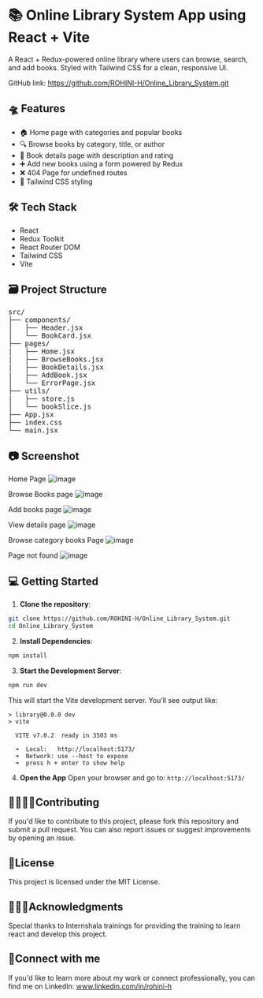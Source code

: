 # 📚 Online Library System App using React + Vite

A React + Redux-powered online library where users can browse, search, and add books. Styled with Tailwind CSS for a clean, responsive UI.

GitHub link: https://github.com/ROHINI-H/Online_Library_System.git 

## 🛸 Features

- 🏠 Home page with categories and popular books
- 🔍 Browse books by category, title, or author
- 📘 Book details page with description and rating
- ➕ Add new books using a form powered by Redux
- ❌ 404 Page for undefined routes
- 🌸 Tailwind CSS styling

## 🛠️ Tech Stack

- React
- Redux Toolkit
- React Router DOM
- Tailwind CSS
- Vite

## 🗃️ Project Structure
<pre>
src/
├── components/
│   ├── Header.jsx
│   └── BookCard.jsx
├── pages/
|   ├── Home.jsx
|   ├── BrowseBooks.jsx
|   ├── BookDetails.jsx
|   ├── AddBook.jsx
│   └── ErrorPage.jsx
├── utils/
|   ├── store.js
│   └── bookSlice.js
├── App.jsx
├── index.css
└── main.jsx
</pre>


## 📷 Screenshot
Home Page
![image](https://github.com/user-attachments/assets/5b474433-b9a4-4b33-a949-751d7f4b6671)

Browse Books page
![image](https://github.com/user-attachments/assets/62d3a029-8ac9-41d7-90a0-8903fa51b206)

Add books page
![image](https://github.com/user-attachments/assets/5c358a44-adb3-4bb6-8542-770f471806f6)

View details page
![image](https://github.com/user-attachments/assets/5ced2239-31de-4f3b-a27f-0863ddfc82f1)

Browse category books Page
![image](https://github.com/user-attachments/assets/cd32153a-ef18-4738-9a31-836956281fda)

Page not found
![image](https://github.com/user-attachments/assets/e4141031-e266-4722-86af-d99c3f34ff5d)

## 💻 Getting Started

1. **Clone the repository**:
  ```bash
  git clone https://github.com/ROHINI-H/Online_Library_System.git
  cd Online_Library_System
  ```
2. **Install Dependencies**:
  ```bash
  npm install
  ```
3. **Start the Development Server**:
  ```bash
  npm run dev
```
This will start the Vite development server. You’ll see output like:
```
> library@0.0.0 dev
> vite

  VITE v7.0.2  ready in 3503 ms

  ➜  Local:   http://localhost:5173/
  ➜  Network: use --host to expose
  ➜  press h + enter to show help
```
4. **Open the App**
Open your browser and go to:
`http://localhost:5173/`

## 🫱🏼‍🫲🏼Contributing
If you'd like to contribute to this project, please fork this repository and submit a pull request. You can also report issues or suggest improvements by opening an issue.

## 🔏License
This project is licensed under the MIT License.

## 🙇🏻‍♀️Acknowledgments
Special thanks to Internshala trainings for providing the training to learn react and develop this project.

## 🚀Connect with me
If you'd like to learn more about my work or connect professionally, you can find me on LinkedIn: www.linkedin.com/in/rohini-h
